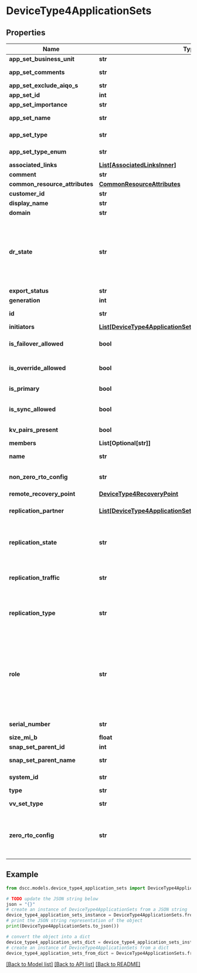 # DeviceType4ApplicationSets


## Properties

Name | Type | Description | Notes
------------ | ------------- | ------------- | -------------
**app_set_business_unit** | **str** | Appset BusinessUnit | [optional] 
**app_set_comments** | **str** | Application set comments | [optional] 
**app_set_exclude_aiqo_s** | **str** | Exclusion from AI QoS | [optional] 
**app_set_id** | **int** | ID | [optional] 
**app_set_importance** | **str** | Importance Level | [optional] 
**app_set_name** | **str** | Application set name. &#x60;Filter&#x60; | [optional] 
**app_set_type** | **str** | Name of the resource. &#x60;Filter&#x60; | [optional] 
**app_set_type_enum** | **str** | Enum value of type of the application set | [optional] 
**associated_links** | [**List[AssociatedLinksInner]**](AssociatedLinksInner.md) | Associated Links Details | [optional] 
**comment** | **str** | Comments if any | [optional] 
**common_resource_attributes** | [**CommonResourceAttributes**](CommonResourceAttributes.md) |  | [optional] 
**customer_id** | **str** | customerId | [optional] 
**display_name** | **str** | Display Name | [optional] 
**domain** | **str** | Domain name | [optional] 
**dr_state** | **str** | Specifies replication disaster recovery state of a protected volume set.  Possible values: Normal, Failover, Recover, Unknown The disaster recovery state is Unknown for any intermediate state. | [optional] 
**export_status** | **str** | Export status | [optional] 
**generation** | **int** | generation | [optional] 
**id** | **str** | uid of the applicationset &#x60;Filter&#x60; | [optional] 
**initiators** | [**List[DeviceType4ApplicationSetDetailsInitiatorsInner]**](DeviceType4ApplicationSetDetailsInitiatorsInner.md) | Initiator details | [optional] 
**is_failover_allowed** | **bool** | Shows if failover is allowed or not. This field is deprecated. | [optional] 
**is_override_allowed** | **bool** | Shows if Override is allowed or not. This field is deprecated. | [optional] 
**is_primary** | **bool** | States if the Application set is Primary or not | [optional] 
**is_sync_allowed** | **bool** | Shows if sync is allowed or not. This field is deprecated. | [optional] 
**kv_pairs_present** | **bool** | Represents KV pairs present or not | [optional] 
**members** | **List[Optional[str]]** | Volume Names. &#x60;Filter&#x60; | [optional] 
**name** | **str** | Name of the resource. &#x60;Filter, Sort&#x60; | [optional] 
**non_zero_rto_config** | **str** | Non-Zero RTO configuration. Supported config is Active-Sync | [optional] 
**remote_recovery_point** | [**DeviceType4RecoveryPoint**](DeviceType4RecoveryPoint.md) |  | [optional] 
**replication_partner** | [**List[DeviceType4ApplicationSetDetailsReplicationPartnerInner]**](DeviceType4ApplicationSetDetailsReplicationPartnerInner.md) | Shows the Replication Partner Systems and Replication Partners | [optional] 
**replication_state** | **str** | Shows the replication state of the application set. This is not applicable in case of a 3DC/SLD configuration. | [optional] 
**replication_traffic** | **str** | Shows the direction of flow of data. This is not applicable in case of a 3DC/SLD configuration. | [optional] 
**replication_type** | **str** | Mode of replication. Can be sync or periodic. This is not applicable in case of a 3DC/SLD configuration. | [optional] 
**role** | **str** | Specifies remote copy role for a protected volume set.  Possible values: Primary, Secondary, Primary-Rev, Secondary-Rev, Unknown The role status is Unknown for any intermediate remote copy role of a protected volume set. | [optional] 
**serial_number** | **str** | Serial number. This field is deprecated. | [optional] 
**size_mi_b** | **float** | Size in MB of appset | [optional] 
**snap_set_parent_id** | **int** | ParentId of the snapSet | [optional] 
**snap_set_parent_name** | **str** | Parent name of the snapSet | [optional] 
**system_id** | **str** | SystemUid/serialNumber of the array. &#x60;Filter&#x60; | [optional] 
**type** | **str** | type | [optional] 
**vv_set_type** | **str** | Type of the volume-set. &#x60;Filter&#x60; | [optional] 
**zero_rto_config** | **str** | Zero RTO configuration. Supported config is Active Peer Persistence. Classic Peer Persistence is not supported for HPE Alletra Storage MP. | [optional] 

## Example

```python
from dscc.models.device_type4_application_sets import DeviceType4ApplicationSets

# TODO update the JSON string below
json = "{}"
# create an instance of DeviceType4ApplicationSets from a JSON string
device_type4_application_sets_instance = DeviceType4ApplicationSets.from_json(json)
# print the JSON string representation of the object
print(DeviceType4ApplicationSets.to_json())

# convert the object into a dict
device_type4_application_sets_dict = device_type4_application_sets_instance.to_dict()
# create an instance of DeviceType4ApplicationSets from a dict
device_type4_application_sets_from_dict = DeviceType4ApplicationSets.from_dict(device_type4_application_sets_dict)
```
[[Back to Model list]](../README.md#documentation-for-models) [[Back to API list]](../README.md#documentation-for-api-endpoints) [[Back to README]](../README.md)



